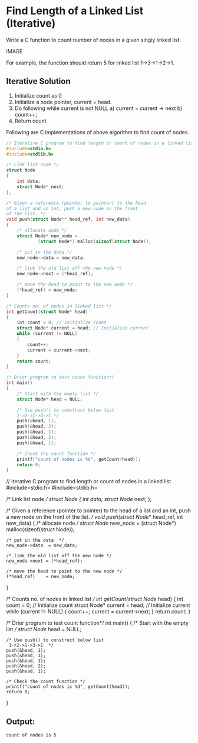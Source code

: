 # Find Length of a Linked List (Iterative)
Write a C function to count number of nodes in a given singly linked list.

IMAGE

For example, the function should return 5 for linked list 1->3->1->2->1.

## Iterative Solution

1) Initialize count as 0 
2) Initialize a node pointer, current = head.
3) Do following while current is not NULL
     a) current = current -> next
     b) count++;
4) Return count 

Following are C implementations of above algorithm to find count of nodes.
```C
// Iterative C program to find length or count of nodes in a linked list 
#include<stdio.h> 
#include<stdlib.h> 

/* Link list node */
struct Node 
{ 
	int data; 
	struct Node* next; 
}; 

/* Given a reference (pointer to pointer) to the head 
of a list and an int, push a new node on the front 
of the list. */
void push(struct Node** head_ref, int new_data) 
{ 
	/* allocate node */
	struct Node* new_node = 
			(struct Node*) malloc(sizeof(struct Node)); 

	/* put in the data */
	new_node->data = new_data; 

	/* link the old list off the new node */
	new_node->next = (*head_ref); 

	/* move the head to point to the new node */
	(*head_ref) = new_node; 
} 

/* Counts no. of nodes in linked list */
int getCount(struct Node* head) 
{ 
	int count = 0; // Initialize count 
	struct Node* current = head; // Initialize current 
	while (current != NULL) 
	{ 
		count++; 
		current = current->next; 
	} 
	return count; 
} 

/* Drier program to test count function*/
int main() 
{ 
	/* Start with the empty list */
	struct Node* head = NULL; 

	/* Use push() to construct below list 
	1->2->1->3->1 */
	push(&head, 1); 
	push(&head, 3); 
	push(&head, 1); 
	push(&head, 2); 
	push(&head, 1); 

	/* Check the count function */
	printf("count of nodes is %d", getCount(head)); 
	return 0; 
} 
```

// Iterative C program to find length or count of nodes in a linked list 
#include<stdio.h> 
#include<stdlib.h> 
  
/* Link list node */
struct Node 
{ 
    int data; 
    struct Node* next; 
}; 
  
/* Given a reference (pointer to pointer) to the head 
  of a list and an int, push a new node on the front 
  of the list. */
void push(struct Node** head_ref, int new_data) 
{ 
    /* allocate node */
    struct Node* new_node = 
            (struct Node*) malloc(sizeof(struct Node)); 
  
    /* put in the data  */
    new_node->data  = new_data; 
  
    /* link the old list off the new node */
    new_node->next = (*head_ref); 
  
    /* move the head to point to the new node */
    (*head_ref)    = new_node; 
} 
  
/* Counts no. of nodes in linked list */
int getCount(struct Node* head) 
{ 
    int count = 0;  // Initialize count 
    struct Node* current = head;  // Initialize current 
    while (current != NULL) 
    { 
        count++; 
        current = current->next; 
    } 
    return count; 
} 
  
/* Drier program to test count function*/
int main() 
{ 
    /* Start with the empty list */
    struct Node* head = NULL; 
  
    /* Use push() to construct below list 
     1->2->1->3->1  */
    push(&head, 1); 
    push(&head, 3); 
    push(&head, 1); 
    push(&head, 2); 
    push(&head, 1); 
  
    /* Check the count function */
    printf("count of nodes is %d", getCount(head)); 
    return 0; 
} 

## Output:
```
count of nodes is 5
```
